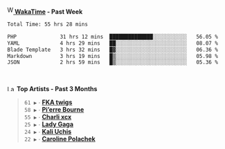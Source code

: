 <img src="https://github.com/dxnter/dxnter/assets/17434202/67b21fa4-d36d-46f9-9dec-f23d976b00ef" alt="WakaTime Logo" width="14" height="18"/><a href="https://wakatime.com/@dxnter" target="_blank"><strong> WakaTime</strong></a><strong> - Past Week</strong>

<!--START_SECTION:waka-->

```txt
Total Time: 55 hrs 28 mins

PHP              31 hrs 12 mins  ██████████████░░░░░░░░░░░   56.05 %
YAML             4 hrs 29 mins   ██░░░░░░░░░░░░░░░░░░░░░░░   08.07 %
Blade Template   3 hrs 32 mins   █▓░░░░░░░░░░░░░░░░░░░░░░░   06.36 %
Markdown         3 hrs 19 mins   █▒░░░░░░░░░░░░░░░░░░░░░░░   05.98 %
JSON             2 hrs 59 mins   █▒░░░░░░░░░░░░░░░░░░░░░░░   05.36 %
```

<!--END_SECTION:waka-->

<br/>

<!--START_LASTFM_ARTISTS:{"period": "3month", "rows": 6}-->
<a href="https://last.fm" target="_blank"><img src="https://user-images.githubusercontent.com/17434202/215290617-e793598d-d7c9-428f-9975-156db1ba89cc.svg" alt="Last.fm Logo" width="18" height="13"/></a> **Top Artists - Past 3 Months**

> `61 ▶️` ∙ **[FKA twigs](https://www.last.fm/music/FKA+twigs)**<br/>
> `58 ▶️` ∙ **[Pi’erre Bourne](https://www.last.fm/music/Pi%E2%80%99erre+Bourne)**<br/>
> `55 ▶️` ∙ **[Charli xcx](https://www.last.fm/music/Charli+xcx)**<br/>
> `25 ▶️` ∙ **[Lady Gaga](https://www.last.fm/music/Lady+Gaga)**<br/>
> `24 ▶️` ∙ **[Kali Uchis](https://www.last.fm/music/Kali+Uchis)**<br/>
> `22 ▶️` ∙ **[Caroline Polachek](https://www.last.fm/music/Caroline+Polachek)**<br/>
<!--END_LASTFM_ARTISTS-->
